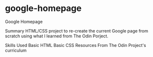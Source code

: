 # google-homepage
<p>Google Homepage</p>
Summary
HTML/CSS project to re-create the current Google page from scratch using what I learned from The Odin Porject.

Skills Used
Basic HTML
Basic CSS
Resources
From The Odin Project's curriculum
